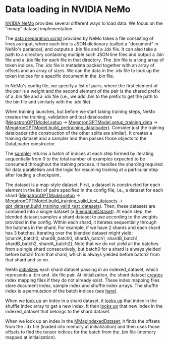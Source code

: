 # Data loading in NVIDIA NeMo

[NVIDIA NeMo](https://github.com/NVIDIA/NeMo) provides several different ways to load data. We focus on the "mmap" dataset implementation.

The [data preparation script](https://github.com/NVIDIA/NeMo/blob/main/scripts/nlp_language_modeling/preprocess_data_for_megatron.py) provided by NeMo takes a file consisting of lines as input, where each line is JSON dictionary (called a "document" in NeMo's parlance), and outputs a .bin file and a .idx file. It can also take a path to a directory containing multiple such JSON line files and output a .bin file and a .idx file for each file in that directory. The .bin file is a long array of token indices. The .idx file is metadata packed together with an array of offsets and an array of sizes. We can the data in the .idx file to look up the token indices for a specific document in the .bin file.

In NeMo's config file, we specify a list of pairs, where the first element of the pair is a weight and the second element of the pair is the shared prefix of a .bin file and a .idx file (i.e., we add .bin to the prefix to get the path to the bin file and similarly with the .idx file).

When training launches, but before we start taking training steps, NeMo creates the training, validation and test dataloaders ([MegatronGPTModel.setup](https://github.com/NVIDIA/NeMo/blob/2fa7abfb7311f1a4115dfa47afb80339697ec88d/nemo/collections/nlp/models/language_modeling/megatron_gpt_model.py#L1020) -> [MegatronGPTModel.setup_training_data](https://github.com/NVIDIA/NeMo/blob/2fa7abfb7311f1a4115dfa47afb80339697ec88d/nemo/collections/nlp/models/language_modeling/megatron_gpt_model.py#L1082) -> [MegatronGPTModel.build_pretraining_dataloader](https://github.com/NVIDIA/NeMo/blob/2fa7abfb7311f1a4115dfa47afb80339697ec88d/nemo/collections/nlp/models/language_modeling/megatron_gpt_model.py#L978)). Consider just the training dataloader (the construction of the other splits are similar). It creates a training dataset and a sampler and then passes those objects to the DataLoader constructor.

The [sampler](https://github.com/NVIDIA/NeMo/blob/2fa7abfb7311f1a4115dfa47afb80339697ec88d/nemo/collections/nlp/data/language_modeling/megatron/data_samplers.py#L96) returns a batch of indices at each step formed by iterating sequentially from 0 to the total number of examples expected to be consumed throughout the training process. It handles the sharding required for data parallelism and the logic for resuming training at a particular step after loading a checkpoint.

The dataset is a map-style dataset. First, a dataset is constructed for each element in the list of pairs specified in the config file, i.e., a dataset for each shard ([MegatronGPTModel.setup](https://github.com/NVIDIA/NeMo/blob/2fa7abfb7311f1a4115dfa47afb80339697ec88d/nemo/collections/nlp/models/language_modeling/megatron_gpt_model.py#L1020) -> [MegatronGPTModel.build_training_valid_test_datasets](https://github.com/NVIDIA/NeMo/blob/2fa7abfb7311f1a4115dfa47afb80339697ec88d/nemo/collections/nlp/models/language_modeling/megatron_gpt_model.py#L936) -> [gpt_dataset.build_training_valid_test_datasets](https://github.com/NVIDIA/NeMo/blob/2fa7abfb7311f1a4115dfa47afb80339697ec88d/nemo/collections/nlp/data/language_modeling/megatron/gpt_dataset.py#L83)). Then, these datasets are combined into a single dataset (a [BlendableDataset](https://github.com/NVIDIA/NeMo/blob/2fa7abfb7311f1a4115dfa47afb80339697ec88d/nemo/collections/nlp/data/language_modeling/megatron/blendable_dataset.py#L26)). At each step, the blended dataset samples a shard dataset to use according to the weights provided in the config. Within each shard, it iterates sequentially through the batches in the shard. For example, if we have 2 shards and each shard has 3 batches, iterating over the blended dataset might yield: [shardA_batch0, shardB_batch0, shardA_batch1, shardB_batch1, shardB_batch2, shardA_batch2]. Note that we do not yield all the batches from a single shard consecutively, but batch0 for a shard is always yielded before batch1 from that shard, which is always yielded before batch2 from that shard and so on.

NeMo [initializes](https://github.com/NVIDIA/NeMo/blob/2fa7abfb7311f1a4115dfa47afb80339697ec88d/nemo/collections/nlp/data/language_modeling/megatron/gpt_dataset.py#L257) each shard dataset passing in an indexed_dataset, which represents a .bin and .idx file pair. At initialization, the shard dataset [creates](https://github.com/NVIDIA/NeMo/blob/2fa7abfb7311f1a4115dfa47afb80339697ec88d/nemo/collections/nlp/data/language_modeling/megatron/gpt_dataset.py#L345) index mapping files if they do not already exist. These index mapping files store document index, sample index and shuffle index arrays. The shuffle index is a permutation of the batch indices (see [here](https://github.com/NVIDIA/NeMo/blob/2fa7abfb7311f1a4115dfa47afb80339697ec88d/nemo/collections/nlp/data/language_modeling/megatron/gpt_dataset.py#L804)).

When we [look up](https://github.com/NVIDIA/NeMo/blob/2fa7abfb7311f1a4115dfa47afb80339697ec88d/nemo/collections/nlp/data/language_modeling/megatron/gpt_dataset.py#L404) an index in a shard dataset, it [looks up](https://github.com/NVIDIA/NeMo/blob/2fa7abfb7311f1a4115dfa47afb80339697ec88d/nemo/collections/nlp/data/language_modeling/megatron/gpt_dataset.py#L372) that index in the shuffle index array to get a new index. It then [looks up](https://github.com/NVIDIA/NeMo/blob/2fa7abfb7311f1a4115dfa47afb80339697ec88d/nemo/collections/nlp/data/language_modeling/megatron/gpt_dataset.py#L378) that new index in the indexed_dataset that belongs to the shard dataset.

When we look up an index in the [MMapIndexedDataset](https://github.com/NVIDIA/NeMo/blob/2fa7abfb7311f1a4115dfa47afb80339697ec88d/nemo/collections/nlp/data/language_modeling/megatron/indexed_dataset.py#L380C7-L380C25), it finds the offsets from the .idx file (loaded into memory at initialization) and then uses those offsets to find the tensor indices for the batch from the .bin file (memory mapped at initialization).


